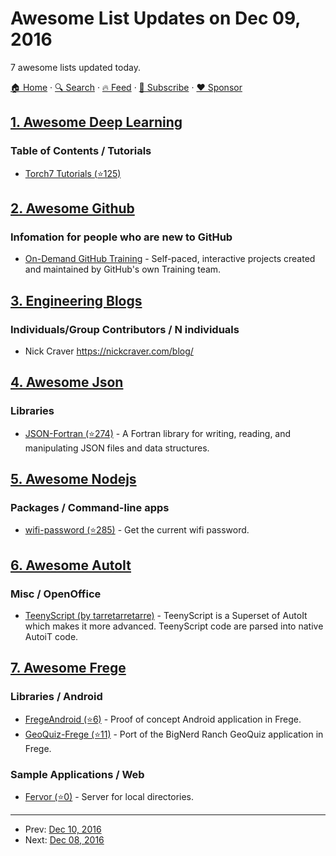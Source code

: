 # Awesome List Updates on Dec 09, 2016

7 awesome lists updated today.

[🏠 Home](/README.md) · [🔍 Search](https://www.trackawesomelist.com/search/) · [🔥 Feed](https://www.trackawesomelist.com/rss.xml) · [📮 Subscribe](https://trackawesomelist.us17.list-manage.com/subscribe?u=d2f0117aa829c83a63ec63c2f&id=36a103854c) · [❤️  Sponsor](https://github.com/sponsors/theowenyoung)



## [1. Awesome Deep Learning](/content/ChristosChristofidis/awesome-deep-learning/README.md)

### Table of Contents / Tutorials

*   [Torch7 Tutorials (⭐125)](https://github.com/clementfarabet/ipam-tutorials/tree/master/th_tutorials)

## [2. Awesome Github](/content/phillipadsmith/awesome-github/README.md)

### Infomation for people who are new to GitHub

*   [On-Demand GitHub Training](https://services.github.com/on-demand/) - Self-paced, interactive projects created and maintained by GitHub's own Training team.

## [3. Engineering Blogs](/content/kilimchoi/engineering-blogs/README.md)

### Individuals/Group Contributors / N individuals

*   Nick Craver <https://nickcraver.com/blog/>

## [4. Awesome Json](/content/burningtree/awesome-json/README.md)

### Libraries

*   [JSON-Fortran (⭐274)](https://github.com/jacobwilliams/json-fortran) - A Fortran library for writing, reading, and manipulating JSON files and data structures.

## [5. Awesome Nodejs](/content/sindresorhus/awesome-nodejs/README.md)

### Packages / Command-line apps

*   [wifi-password (⭐285)](https://github.com/kevva/wifi-password-cli) - Get the current wifi password.

## [6. Awesome AutoIt](/content/J2TEAM/awesome-AutoIt/README.md)

### Misc / OpenOffice

*   [TeenyScript (by tarretarretarre)](http://teenyscript.tarre.nu/documentation) - TeenyScript is a Superset of AutoIt which makes it more advanced. TeenyScript code are parsed into native AutoiT code.

## [7. Awesome Frege](/content/sfischer13/awesome-frege/README.md)

### Libraries / Android

*   [FregeAndroid (⭐6)](https://github.com/mchav/FregeAndroid) - Proof of concept Android application in Frege.
*   [GeoQuiz-Frege (⭐11)](https://github.com/mchav/GeoQuiz-Frege) - Port of the BigNerd Ranch GeoQuiz application in Frege.

### Sample Applications / Web

*   [Fervor (⭐0)](https://github.com/mchav/fervor) - Server for local directories.

---

- Prev: [Dec 10, 2016](/content/2016/12/10/README.md)
- Next: [Dec 08, 2016](/content/2016/12/08/README.md)